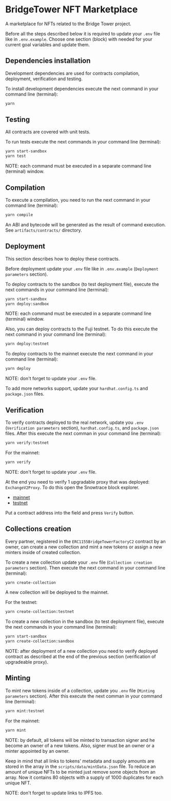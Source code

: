 # BridgeTower NFT Marketplace

A marketplace for NFTs related to the Bridge Tower project.

Before all the steps described below it is required to update your `.env` file
like in `.env.example`. Choose one section (block) with needed for your current
goal variables and update them.

## Dependencies installation

Development dependencies are used for contracts compilation, deployment,
verification and testing.

To install development dependencies execute the next command in your command
line (terminal):

```bash
yarn
```

## Testing

All contracts are covered with unit tests.

To run tests execute the next commands in your command line (terminal):

```bash
yarn start-sandbox
yarn test
```

NOTE: each command must be executed in a separate command line (terminal)
window.

## Compilation

To execute a compilation, you need to run the next command in your command line
(terminal):

```bash
yarn compile
```

An ABI and bytecode will be generated as the result of command execution. See
`artifacts/contracts/` directory.

## Deployment

This section describes how to deploy these contracts.

Before deployment update your `.env` file like in `.env.example`
(`Deployment parameters` section).

To deploy contracts to the sandbox (to test deployment file), execute the
next commands in your command line (terminal):

```bash
yarn start-sandbox
yarn deploy:sandbox
```

NOTE: each command must be executed in a separate command line (terminal)
window.

Also, you can deploy contracts to the Fuji testnet. To do this execute
the next command in your command line (terminal):

```bash
yarn deploy:testnet
```

To deploy contracts to the mainnet execute the next command in your command
line (terminal):

```bash
yarn deploy
```

NOTE: don't forget to update your `.env` file.

To add more networks support, update your `hardhat.config.ts` and
`package.json` files.

## Verification

To verify contracts deployed to the real network, update you `.env`
(`Verification parameters` section), `hardhat.config.ts`, and `package.json`
files. After this execute the next comman in your command line (terminal):

```bash
yarn verify:testnet
```

For the mainnet:

```bash
yarn verify
```

NOTE: don't forget to update your `.env` file.

At the end you need to verify 1 upgradable proxy that was deployed:
`ExchangeV2Proxy`. To do this open the Snowtrace block explorer.

- [mainnet](https://snowtrace.io/proxycontractchecker)
- [testnet](https://testnet.snowtrace.io/proxycontractchecker)

Put a contract address into the field and press `Verify` button.

## Collections creation

Every partner, registered in the `ERC1155BridgeTowerFactoryC2` contract by an
owner, can create a new collection and mint a new tokens or assign a new
minters inside of created collection.

To create a new collection update your `.env` file
(`Collection creation parameters` section). Then execute the next command in
your command line (terminal):

```bash
yarn create-collection
```

A new collection will be deployed to the mainnet.

For the testnet:

```bash
yarn create-collection:testnet
```

To create a new collection in the sandbox (to test deployment file), execute
the next commands in your command line (terminal):

```bash
yarn start-sandbox
yarn create-collection:sandbox
```

NOTE: after deployment of a new collection you need to verify deployed contract
as described at the end of the previous section (verification of upgradeable
proxy).

## Minting

To mint new tokens inside of a collection, update you `.env` file
(`Minting parameters` section). After this execute the next comman in your
command line (terminal):

```bash
yarn mint:testnet
```

For the mainnet:

```bash
yarn mint
```

NOTE: by default, all tokens will be minted to transaction signer and he become
an owner of a new tokens. Also, signer must be an owner or a minter appointed
by an owner.

Keep in mind that all links to tokens' metadata and supply amounts are stored
in the array in the `scripts/data/mintData.json` file. To reduce an amount of
unique NFTs to be minted just remove some objects from an array. Now it
contains 80 objects with a supply of 1000 duplicates for each unique NFT.

NOTE: don't forget to update links to IPFS too.
